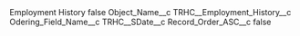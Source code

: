 <?xml version="1.0" encoding="UTF-8"?>
<CustomMetadata xmlns="http://soap.sforce.com/2006/04/metadata" xmlns:xsi="http://www.w3.org/2001/XMLSchema-instance" xmlns:xsd="http://www.w3.org/2001/XMLSchema">
    <label>Employment History</label>
    <protected>false</protected>
    <values>
        <field>Object_Name__c</field>
        <value xsi:type="xsd:string">TRHC__Employment_History__c</value>
    </values>
    <values>
        <field>Odering_Field_Name__c</field>
        <value xsi:type="xsd:string">TRHC__SDate__c</value>
    </values>
    <values>
        <field>Record_Order_ASC__c</field>
        <value xsi:type="xsd:boolean">false</value>
    </values>
</CustomMetadata>
